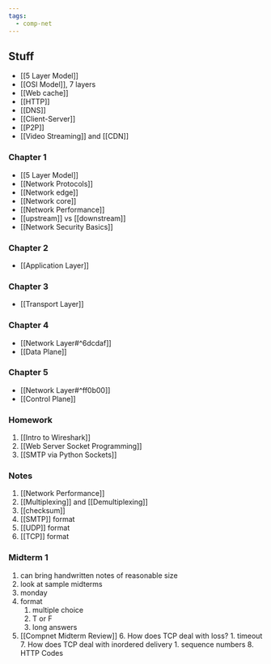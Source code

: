 ```yaml
---
tags:
  - comp-net
---
```

## Stuff
- [[5 Layer Model]]
- [[OSI Model]], 7 layers
- [[Web cache]]
- [[HTTP]]
- [[DNS]]
- [[Client-Server]]
- [[P2P]]
- [[Video Streaming]] and [[CDN]]

### Chapter 1
- [[5 Layer Model]]
- [[Network Protocols]]
- [[Network edge]]
- [[Network core]]
- [[Network Performance]]
- [[upstream]] vs [[downstream]]
- [[Network Security Basics]]
### Chapter 2
- [[Application Layer]]
### Chapter 3
- [[Transport Layer]]
### Chapter 4 
- [[Network Layer#^6dcdaf]]
- [[Data Plane]]
### Chapter 5
- [[Network Layer#^ff0b00]]
- [[Control Plane]]
### Homework
1. [[Intro to Wireshark]]
2. [[Web Server Socket Programming]]
3. [[SMTP via Python Sockets]]


### Notes
1. [[Network Performance]]
2. [[Multiplexing]] and [[Demultiplexing]]
3. [[checksum]]
4. [[SMTP]] format
5. [[UDP]] format
6. [[TCP]] format
### Midterm 1
1. can bring handwritten notes of reasonable size
2. look at sample midterms
3. monday
4. format
	1. multiple choice
	2. T or F
	3. long answers
5. [[Compnet Midterm Review]]
	6. How does TCP deal with loss?
		1. timeout
	7. How does TCP deal with inordered delivery
		1. sequence numbers
	8. HTTP Codes